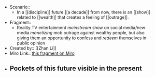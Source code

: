- Scenario:: 
    - In a [[discipline]] future [[a decade]] from now, there is an [[show]] related to [[wealth]] that creates a feeling of [[outrage]].
- Fragment:: 
    - Reality TV entertainment *mainstream* show on social media/new media *monetizing* mob outrage against wealthy people, but also giving them an opportunity to confess and *redeem* themselves in public opinion
- Created by:: [[Zhan Li]]
- Miro Link:: [this fragment on Miro](https://miro.com/app/board/o9J_kpEmVVk=/?moveToWidget=3074457348942304835&cot=6)
- **Pockets of this future visible in the present**
    - 
